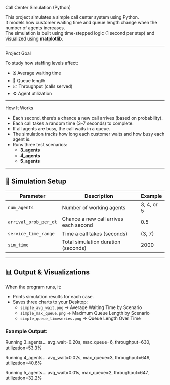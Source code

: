 Call Center Simulation (Python)

This project simulates a simple call center system using Python.  
It models how customer waiting time and queue length change when the number of agents increases.  
The simulation is built using time-stepped logic (1 second per step) and visualized using **matplotlib**.

---

Project Goal

To study how staffing levels affect:

- ⏳ Average waiting time  
- 👥 Queue length  
- 📈 Throughput (calls served)  
- ⚙️ Agent utilization  

---

How It Works

- Each second, there’s a chance a new call arrives (based on probability).  
- Each call takes a random time (3–7 seconds) to complete.  
- If all agents are busy, the call waits in a queue.  
- The simulation tracks how long each customer waits and how busy each agent is.  
- Runs three test scenarios:
  - **3_agents**
  - **4_agents**
  - **5_agents**

---

## 🧮 Simulation Setup

| Parameter | Description | Example |
|------------|--------------|----------|
| `num_agents` | Number of working agents | 3, 4, or 5 |
| `arrival_prob_per_dt` | Chance a new call arrives each second | 0.5 |
| `service_time_range` | Time a call takes (seconds) | (3, 7) |
| `sim_time` | Total simulation duration (seconds) | 2000 |

---

## 📊 Output & Visualizations

When the program runs, it:

- Prints simulation results for each case.  
- Saves three charts to your Desktop:
  - `simple_avg_wait.png` → Average Waiting Time by Scenario  
  - `simple_max_queue.png` → Maximum Queue Length by Scenario  
  - `simple_queue_timeseries.png` → Queue Length Over Time  

### Example Output:
Running 3_agents...
avg_wait=0.20s, max_queue=6, throughput=630, utilization=53.3%

Running 4_agents...
avg_wait=0.02s, max_queue=3, throughput=649, utilization=40.6%

Running 5_agents...
avg_wait=0.01s, max_queue=2, throughput=647, utilization=32.2%


